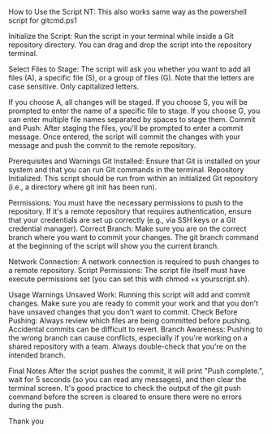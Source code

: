 How to Use the Script
NT: This also works same way as the powershell script for gitcmd.ps1


Initialize the Script:
Run the script in your terminal while inside a Git repository directory. You can drag and drop the script into the repository terminal.


Select Files to Stage:
The script will ask you whether you want to add all files (A), a specific file (S), or a group of files (G).
Note that the letters are case sensitive. Only capitalized letters.


If you choose A, all changes will be staged.
If you choose S, you will be prompted to enter the name of a specific file to stage.
If you choose G, you can enter multiple file names separated by spaces to stage them.
Commit and Push:
After staging the files, you'll be prompted to enter a commit message. Once entered, the script will commit the changes with your message and push the commit to the remote repository.


Prerequisites and Warnings
Git Installed: Ensure that Git is installed on your system and that you can run Git commands in the terminal.
Repository Initialized: This script should be run from within an initialized Git repository (i.e., a directory where git init has been run).


Permissions: You must have the necessary permissions to push to the repository. If it's a remote repository that requires authentication, ensure that your credentials are set up correctly (e.g., via SSH keys or a Git credential manager).
Correct Branch: Make sure you are on the correct branch where you want to commit your changes. The git branch command at the beginning of the script will show you the current branch.


Network Connection: A network connection is required to push changes to a remote repository.
Script Permissions: The script file itself must have execute permissions set (you can set this with chmod +x yourscript.sh).


Usage Warnings
Unsaved Work: Running this script will add and commit changes. Make sure you are ready to commit your work and that you don't have unsaved changes that you don't want to commit.
Check Before Pushing: Always review which files are being committed before pushing. Accidental commits can be difficult to revert.
Branch Awareness: Pushing to the wrong branch can cause conflicts, especially if you're working on a shared repository with a team. Always double-check that you're on the intended branch.


Final Notes
After the script pushes the commit, it will print "Push complete.", wait for 5 seconds (so you can read any messages), and then clear the terminal screen. It's good practice to check the output of the git push command before the screen is cleared to ensure there were no errors during the push.


Thank you
